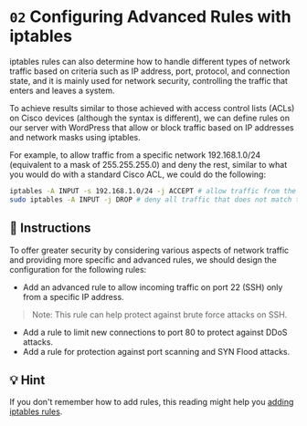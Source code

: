 # `02` Configuring Advanced Rules with iptables

iptables rules can also determine how to handle different types of network traffic based on criteria such as IP address, port, protocol, and connection state, and it is mainly used for network security, controlling the traffic that enters and leaves a system.



To achieve results similar to those achieved with access control lists (ACLs) on Cisco devices (although the syntax is different), we can define rules on our server with WordPress that allow or block traffic based on IP addresses and network masks using iptables.



For example, to allow traffic from a specific network 192.168.1.0/24 (equivalent to a mask of 255.255.255.0) and deny the rest, similar to what you would do with a standard Cisco ACL, we could do the following:

```bash
iptables -A INPUT -s 192.168.1.0/24 -j ACCEPT # allow traffic from the 192.168.1.0/24 network
sudo iptables -A INPUT -j DROP # deny all traffic that does not match the previous rules
```


## 📝 Instructions

To offer greater security by considering various aspects of network traffic and providing more specific and advanced rules, we should design the configuration for the following rules:

* Add an advanced rule to allow incoming traffic on port 22 (SSH) only from a specific IP address.
> Note: This rule can help protect against brute force attacks on SSH.

* Add a rule to limit new connections to port 80 to protect against DDoS attacks.
* Add a rule for protection against port scanning and SYN Flood attacks.

## 💡 Hint

If you don't remember how to add rules, this reading might help you [adding iptables rules](https://4geeks.com/lesson/introduction-to-linux-security#agregando-reglas-a-iptables).
